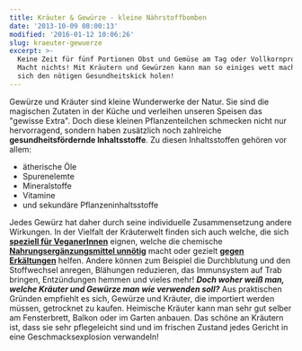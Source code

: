 ```yaml
---
title: Kräuter & Gewürze - kleine Nährstoffbomben
date: '2013-10-09 08:00:13'
modified: '2016-01-12 10:06:26'
slug: kraeuter-gewuerze
excerpt: >-
  Keine Zeit für fünf Portionen Obst und Gemüse am Tag oder Vollkornprodukte?
  Macht nichts! Mit Kräutern und Gewürzen kann man so einiges wett machen und
  sich den nötigen Gesundheitskick holen!
---
```


Gewürze und Kräuter sind kleine Wunderwerke der Natur. Sie sind die magischen Zutaten in der Küche und verleihen unseren Speisen das "gewisse Extra". Doch diese kleinen Pflanzenteilchen schmecken nicht nur hervorragend, sondern haben zusätzlich noch zahlreiche **gesundheitsfördernde Inhaltsstoffe**. Zu diesen Inhaltsstoffen gehören vor allem:

*   ätherische Öle
*   Spurenelemte
*   Mineralstoffe
*   Vitamine
*   und sekundäre Pflanzeninhaltsstoffe

Jedes Gewürz hat daher durch seine individuelle Zusammensetzung andere Wirkungen. In der Vielfalt der Kräuterwelt finden sich auch welche, die sich [**speziell für VeganerInnen**](https://www.veganblatt.com/kraeuter-fuer-veganerinnen) eignen, welche die chemische [**Nahrungsergänzungsmittel unnötig**](https://www.veganblatt.com/kraeuter-statt-nahrungsergaenzungsmittel) macht oder gezielt [**gegen Erkältungen**](https://www.veganblatt.com/kraeuter-erkaeltungskiller) helfen. Andere können zum Beispiel die Durchblutung und den Stoffwechsel anregen, Blähungen reduzieren, das Immunsystem auf Trab bringen, Entzündungen hemmen und vieles mehr! _**Doch woher weiß man, welche Kräuter und Gewürze man wie verwenden soll?**_ Aus praktischen Gründen empfiehlt es sich, Gewürze und Kräuter, die importiert werden müssen, getrocknet zu kaufen. Heimische Kräuter kann man sehr gut selber am Fensterbrett, Balkon oder im Garten anbauen. Das schöne an Kräutern ist, dass sie sehr pflegeleicht sind und im frischen Zustand jedes Gericht in eine Geschmacksexplosion verwandeln!
